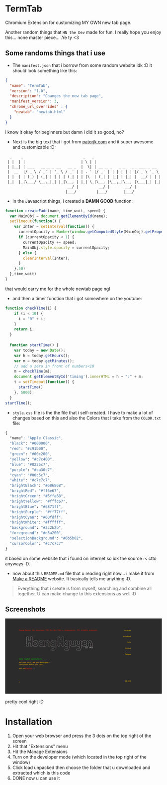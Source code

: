 # TermTab
 Chromium Extension for customizing MY OWN new tab page.

Another random things that `HN the Dev` made for fun. I really hope you enjoy this... none master piece... .Ye ty <3

## Some randoms things that i use

- The `manifest.json` that i borrow from some random website idk :D it should look something like this:
```json
{
  "name": "TermTab",
  "version": "1.0",
  "description": "Changes the new tab page",
  "manifest_version": 3,
  "chrome_url_overrides" : {
	"newtab": "newtab.html"
  }
}
```
i know it okay for beginners but damn i did it so good, no?
- Next is the big text that i got from [patorjk.com](https://patorjk.com/software/taag/#p=display&f=Big&t=Hoang%20Nguyen) and it super awesome and customizable :D:
```
  _    _                           _   _                              
 | |  | |                         | \ | |                             
 | |__| | ___   __ _ _ __   __ _  |  \| | __ _ _   _ _   _  ___ _ __  
 |  __  |/ _ \ / _` | '_ \ / _` | | . ` |/ _` | | | | | | |/ _ \ '_ \ 
 | |  | | (_) | (_| | | | | (_| | | |\  | (_| | |_| | |_| |  __/ | | |
 |_|  |_|\___/ \__,_|_| |_|\__, | |_| \_|\__, |\__,_|\__, |\___|_| |_|
                            __/ |         __/ |       __/ |           
                           |___/         |___/       |___/            
```

- in the Javascript things, i created a **DAMN GOOD** function:
```javascript
function createFade(name, time_wait, speed) {
  var MainObj = document.getElementById(name);
  setTimeout(function() {
    var Inter = setInterval(function() {
      currentOpacity = Number(window.getComputedStyle(MainObj).getPropertyValue("opacity"));
      if (currentOpacity < 1) {
        currentOpacity += speed;
        MainObj.style.opacity = currentOpacity;
      } else {
        clearInterval(Inter);
      }
    },50)
  },time_wait)
}

```
that would carry me for the whole newtab page ngl 

- and then a timer function that i got somewhere on the youtube:
```javascript
function checkTime(i) {
    if (i < 10) {
      i = "0" + i;
    }
    return i;
  }
  
  function startTime() {
    var today = new Date();
    var h = today.getHours();
    var m = today.getMinutes();
    // add a zero in front of numbers<10
    m = checkTime(m);
    document.getElementById('timing').innerHTML = h + ":" + m;
    t = setTimeout(function() {
      startTime()
    }, 5000);
  }
startTime();
```
- `style.css` file is the the file that i self-created. I have to make a lot of changes based on this and also the Colors that i take from the `COLOR.txt` file:
```css
{
  "name": "Apple Classic",
  "black": "#000000",
  "red": "#c91b00",
  "green": "#00c200",
  "yellow": "#c7c400",
  "blue": "#0225c7",
  "purple": "#ca30c7",
  "cyan": "#00c5c7",
  "white": "#c7c7c7",
  "brightBlack": "#686868",
  "brightRed": "#ff6e67",
  "brightGreen": "#5ffa68",
  "brightYellow": "#fffc67",
  "brightBlue": "#6871ff",
  "brightPurple": "#ff77ff",
  "brightCyan": "#60fdff",
  "brightWhite": "#ffffff",
  "background": "#2c2b2b",
  "foreground": "#d5a200",
  "selectionBackground": "#6b5b02",
  "cursorColor": "#c7c7c7"
}
```
it based on some website that i found on internet so idk the source :< ctto anyways :D.
- now about this `README.md` file that u reading right now... i make it from [Make a README](https://www.makeareadme.com/) website. It basically tells me anything :D.

> Everything that i create is from myself, searching and combine all together. U can make change to this extensions as well :D
## Screenshots
![First one](image.png)

pretty cool right :D

# Installation

1. Open your web browser and press the 3 dots on the top right of the screen
2. Hit that "Extensions" menu
3. Hit the Manage Extensions
4. Turn on the developer mode (which located in the top right of the window)
5. Click load unpacked then choose the folder that u downloaded and extracted which is this code
6. DONE now u can use it
